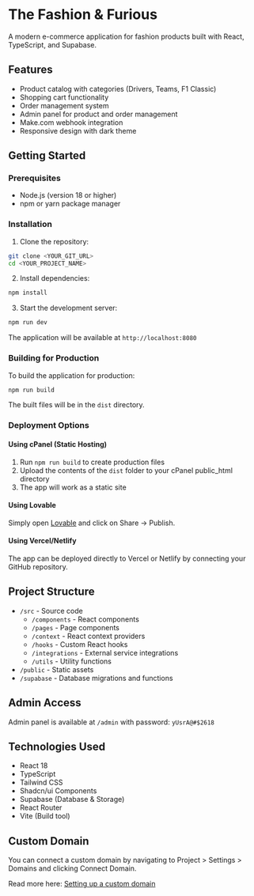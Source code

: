 # The Fashion & Furious

A modern e-commerce application for fashion products built with React, TypeScript, and Supabase.

## Features

- Product catalog with categories (Drivers, Teams, F1 Classic)
- Shopping cart functionality
- Order management system
- Admin panel for product and order management
- Make.com webhook integration
- Responsive design with dark theme

## Getting Started

### Prerequisites

- Node.js (version 18 or higher)
- npm or yarn package manager

### Installation

1. Clone the repository:
```bash
git clone <YOUR_GIT_URL>
cd <YOUR_PROJECT_NAME>
```

2. Install dependencies:
```bash
npm install
```

3. Start the development server:
```bash
npm run dev
```

The application will be available at `http://localhost:8080`

### Building for Production

To build the application for production:

```bash
npm run build
```

The built files will be in the `dist` directory.

### Deployment Options

#### Using cPanel (Static Hosting)

1. Run `npm run build` to create production files
2. Upload the contents of the `dist` folder to your cPanel public_html directory
3. The app will work as a static site

#### Using Lovable

Simply open [Lovable](https://lovable.dev/projects/edf11749-980c-4e34-8127-db5c619dd984) and click on Share -> Publish.

#### Using Vercel/Netlify

The app can be deployed directly to Vercel or Netlify by connecting your GitHub repository.

## Project Structure

- `/src` - Source code
  - `/components` - React components
  - `/pages` - Page components
  - `/context` - React context providers
  - `/hooks` - Custom React hooks
  - `/integrations` - External service integrations
  - `/utils` - Utility functions
- `/public` - Static assets
- `/supabase` - Database migrations and functions

## Admin Access

Admin panel is available at `/admin` with password: `yUsrA@#$2618`

## Technologies Used

- React 18
- TypeScript
- Tailwind CSS
- Shadcn/ui Components
- Supabase (Database & Storage)
- React Router
- Vite (Build tool)

## Custom Domain

You can connect a custom domain by navigating to Project > Settings > Domains and clicking Connect Domain.

Read more here: [Setting up a custom domain](https://docs.lovable.dev/tips-tricks/custom-domain#step-by-step-guide)
